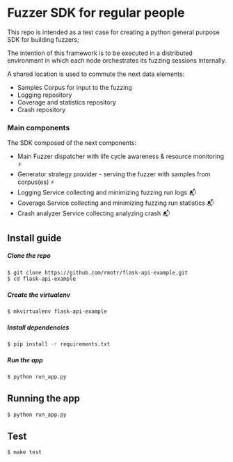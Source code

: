 # Fuzzer SDK for regular people

This repo is intended as a test case for creating a python general purpose SDK for building fuzzers;

The intention of this framework is to be executed in a distributed environment in which each node orchestrates its fuzzing sessions internally.

A shared location is used to commute the next data elements:
* Samples Corpus for input to the fuzzing
* Logging repository
* Coverage and statistics repository
* Crash repository 

### Main components
The SDK composed of the next components:
* Main Fuzzer dispatcher with life cycle awareness & resource monitoring ⚡️
* Generator strategy provider - serving the fuzzer with samples from corpus(es) ⚡️
* Logging Service collecting and minimizing fuzzing run logs 📬
* Coverage Service collecting and minimizing fuzzing run statistics  📬
* Crash analyzer Service collecting analyzing crash 📬


## Install guide

##### Clone the repo

```bash
$ git clone https://github.com/rmotr/flask-api-example.git
$ cd flask-api-example
```

##### Create the virtualenv
```bash
$ mkvirtualenv flask-api-example
```

##### Install dependencies
```bash
$ pip install -r requirements.txt
```

##### Run the app
```bash
$ python run_app.py
```

## Running the app

```bash
$ python run_app.py
```


## Test

```bash
$ make test
```
